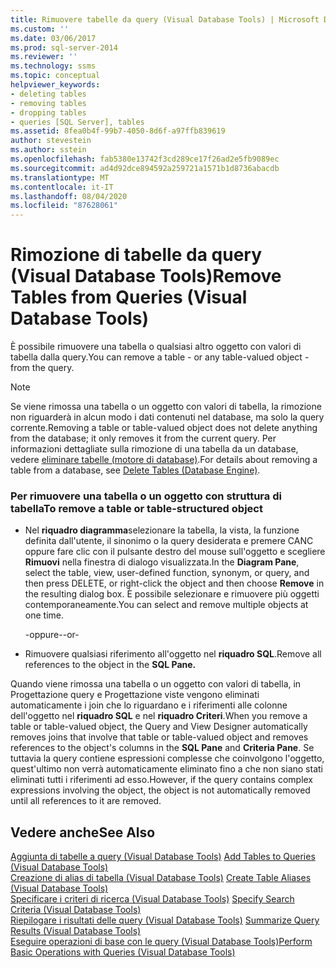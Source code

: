 ```yaml
---
title: Rimuovere tabelle da query (Visual Database Tools) | Microsoft Docs
ms.custom: ''
ms.date: 03/06/2017
ms.prod: sql-server-2014
ms.reviewer: ''
ms.technology: ssms
ms.topic: conceptual
helpviewer_keywords:
- deleting tables
- removing tables
- dropping tables
- queries [SQL Server], tables
ms.assetid: 8fea0b4f-99b7-4050-8d6f-a97ffb839619
author: stevestein
ms.author: sstein
ms.openlocfilehash: fab5380e13742f3cd289ce17f26ad2e5fb9089ec
ms.sourcegitcommit: ad4d92dce894592a259721a1571b1d8736abacdb
ms.translationtype: MT
ms.contentlocale: it-IT
ms.lasthandoff: 08/04/2020
ms.locfileid: "87628061"
---
```

# <a name="remove-tables-from-queries-visual-database-tools"></a><span data-ttu-id="a2cad-102">Rimozione di tabelle da query (Visual Database Tools)</span><span class="sxs-lookup"><span data-stu-id="a2cad-102">Remove Tables from Queries (Visual Database Tools)</span></span>
  <span data-ttu-id="a2cad-103">È possibile rimuovere una tabella o qualsiasi altro oggetto con valori di tabella dalla query.</span><span class="sxs-lookup"><span data-stu-id="a2cad-103">You can remove a table - or any table-valued object - from the query.</span></span>  
  
> [!NOTE]  
>  <span data-ttu-id="a2cad-104">Se viene rimossa una tabella o un oggetto con valori di tabella, la rimozione non riguarderà in alcun modo i dati contenuti nel database, ma solo la query corrente.</span><span class="sxs-lookup"><span data-stu-id="a2cad-104">Removing a table or table-valued object does not delete anything from the database; it only removes it from the current query.</span></span> <span data-ttu-id="a2cad-105">Per informazioni dettagliate sulla rimozione di una tabella da un database, vedere [eliminare tabelle &#40;motore di database&#41;](../../relational-databases/tables/delete-tables-database-engine.md).</span><span class="sxs-lookup"><span data-stu-id="a2cad-105">For details about removing a table from a database, see [Delete Tables &#40;Database Engine&#41;](../../relational-databases/tables/delete-tables-database-engine.md).</span></span>  
  
### <a name="to-remove-a-table-or-table-structured-object"></a><span data-ttu-id="a2cad-106">Per rimuovere una tabella o un oggetto con struttura di tabella</span><span class="sxs-lookup"><span data-stu-id="a2cad-106">To remove a table or table-structured object</span></span>  
  
-   <span data-ttu-id="a2cad-107">Nel **riquadro diagramma**selezionare la tabella, la vista, la funzione definita dall'utente, il sinonimo o la query desiderata e premere CANC oppure fare clic con il pulsante destro del mouse sull'oggetto e scegliere **Rimuovi** nella finestra di dialogo visualizzata.</span><span class="sxs-lookup"><span data-stu-id="a2cad-107">In the **Diagram Pane**, select the table, view, user-defined function, synonym, or query, and then press DELETE, or right-click the object and then choose **Remove** in the resulting dialog box.</span></span> <span data-ttu-id="a2cad-108">È possibile selezionare e rimuovere più oggetti contemporaneamente.</span><span class="sxs-lookup"><span data-stu-id="a2cad-108">You can select and remove multiple objects at one time.</span></span>  
  
     <span data-ttu-id="a2cad-109">-oppure-</span><span class="sxs-lookup"><span data-stu-id="a2cad-109">-or-</span></span>  
  
-   <span data-ttu-id="a2cad-110">Rimuovere qualsiasi riferimento all'oggetto nel **riquadro SQL**.</span><span class="sxs-lookup"><span data-stu-id="a2cad-110">Remove all references to the object in the **SQL Pane.**</span></span>  
  
 <span data-ttu-id="a2cad-111">Quando viene rimossa una tabella o un oggetto con valori di tabella, in Progettazione query e Progettazione viste vengono eliminati automaticamente i join che lo riguardano e i riferimenti alle colonne dell'oggetto nel **riquadro SQL** e nel **riquadro Criteri**.</span><span class="sxs-lookup"><span data-stu-id="a2cad-111">When you remove a table or table-valued object, the Query and View Designer automatically removes joins that involve that table or table-valued object and removes references to the object's columns in the **SQL Pane** and **Criteria Pane**.</span></span> <span data-ttu-id="a2cad-112">Se tuttavia la query contiene espressioni complesse che coinvolgono l'oggetto, quest'ultimo non verrà automaticamente eliminato fino a che non siano stati eliminati tutti i riferimenti ad esso.</span><span class="sxs-lookup"><span data-stu-id="a2cad-112">However, if the query contains complex expressions involving the object, the object is not automatically removed until all references to it are removed.</span></span>  
  
## <a name="see-also"></a><span data-ttu-id="a2cad-113">Vedere anche</span><span class="sxs-lookup"><span data-stu-id="a2cad-113">See Also</span></span>  
 <span data-ttu-id="a2cad-114">[Aggiunta di tabelle a query &#40;Visual Database Tools&#41;](visual-database-tools.md) </span><span class="sxs-lookup"><span data-stu-id="a2cad-114">[Add Tables to Queries &#40;Visual Database Tools&#41;](visual-database-tools.md) </span></span>  
 <span data-ttu-id="a2cad-115">[Creazione di alias di tabella &#40;Visual Database Tools&#41;](create-table-aliases-visual-database-tools.md) </span><span class="sxs-lookup"><span data-stu-id="a2cad-115">[Create Table Aliases &#40;Visual Database Tools&#41;](create-table-aliases-visual-database-tools.md) </span></span>  
 <span data-ttu-id="a2cad-116">[Specificare i criteri di ricerca &#40;Visual Database Tools&#41;](specify-search-criteria-visual-database-tools.md) </span><span class="sxs-lookup"><span data-stu-id="a2cad-116">[Specify Search Criteria &#40;Visual Database Tools&#41;](specify-search-criteria-visual-database-tools.md) </span></span>  
 <span data-ttu-id="a2cad-117">[Riepilogare i risultati delle query &#40;Visual Database Tools&#41;](summarize-query-results-visual-database-tools.md) </span><span class="sxs-lookup"><span data-stu-id="a2cad-117">[Summarize Query Results &#40;Visual Database Tools&#41;](summarize-query-results-visual-database-tools.md) </span></span>  
 [<span data-ttu-id="a2cad-118">Eseguire operazioni di base con le query &#40;Visual Database Tools&#41;</span><span class="sxs-lookup"><span data-stu-id="a2cad-118">Perform Basic Operations with Queries &#40;Visual Database Tools&#41;</span></span>](perform-basic-operations-with-queries-visual-database-tools.md)  
  
  
